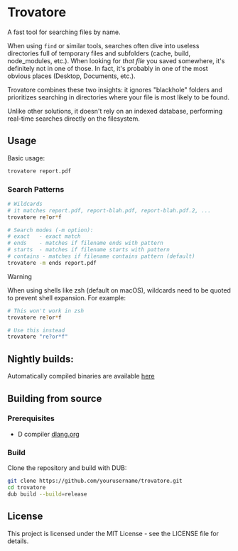 # Trovatore

A fast tool for searching files by name.

When using `find` or similar tools, searches often dive into useless directories full of temporary files and subfolders (cache, build, node_modules, etc.). When looking for *that file* you saved somewhere, it's definitely not in one of those. In fact, it's probably in one of the most obvious places (Desktop, Documents, etc.).

Trovatore combines these two insights: it ignores "blackhole" folders and prioritizes searching in directories where your file is most likely to be found.

Unlike other solutions, it doesn't rely on an indexed database, performing real-time searches directly on the filesystem.


## Usage

Basic usage:
```bash
trovatore report.pdf
```

### Search Patterns

```bash
# Wildcards
# it matches report.pdf, report-blah.pdf, report-blah.pdf.2, ...
trovatore re?or*f

# Search modes (-m option):
# exact   - exact match
# ends    - matches if filename ends with pattern
# starts  - matches if filename starts with pattern
# contains - matches if filename contains pattern (default)
trovatore -m ends report.pdf
```

> [!WARNING]
> When using shells like zsh (default on macOS), wildcards need to be quoted to prevent shell expansion. For example:
> ```bash
> # This won't work in zsh
> trovatore re?or*f
>
> # Use this instead
> trovatore "re?or*f"
> ```

## Nightly builds:

Automatically compiled binaries are available [here](https://www.dropbox.com/scl/fo/2pjv2ul8emf36m0ol0fhd/AHTj41H5iyns_uyHi7KQwSY?rlkey=bv7x3wsqtgs6q1oj84zo3jxha&st=49yzn64o&dl=0)

## Building from source

### Prerequisites
- D compiler [dlang.org](https://dlang.org)

### Build

Clone the repository and build with DUB:

```bash
git clone https://github.com/yourusername/trovatore.git
cd trovatore
dub build --build=release
```

## License

This project is licensed under the MIT License - see the LICENSE file for details.
